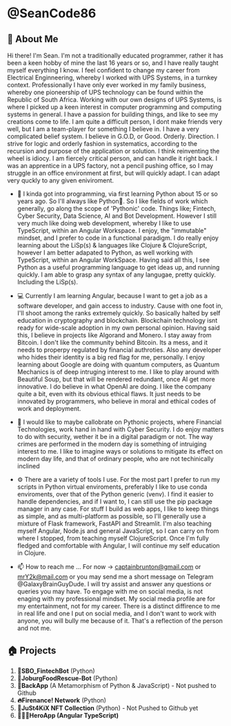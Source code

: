 # @SeanCode86

## 🚀 About Me

Hi there! I'm Sean. I'm not a traditionally educated programmer, rather it has been a keen hobby of mine the last
16 years or so, and I have really taught myself everything I know. I feel confident to change my career from Electrical Enginneering,
whereby I worked with UPS Systems, in a turnkey context. Professionally I have only ever worked in my family business, whereby one pioneership
of UPS technology can be found within the Republic of South Africa. Working with our own designs of UPS Systems, is where I picked up
a keen interest in computer programming and computing systems in general. I have a passion for building things, and like to see my creations 
come to life. I am quite a difficult person, I dont make friends very well, but I am a team-player for something I believe in. I have a very complicated belief system.
I believe in G.O.D, or Good. Orderly. Direction. I strive for logic and orderly fashion in systematics, according to the recursion and purpose of the application or solution. I think reinventing the wheel is idiocy. I am fiercely critical person, and can handle it right back. I was an apprentice in a UPS factory, not a pencil pushing office, so I may struggle in an office environment at first, but will quickly adapt. I can adapt very quckly to any given eniviroment.   

- 👀 I kinda got into programming, via first learning Python about 15 or so years ago. So I'll always like Python🐍. So I like fields of work which
     generally, go along the scope of 'Pythonic' code. Things like; Fintech, Cyber Security, Data Science, AI and Bot Development. However I still very much like 
     doing web development, whereby I like to use TypeScript, within an Angular Workspace. I enjoy, the "immutable" mindset, and I prefer to code in a
     functional paradigm. I do really enjoy learning about the LiSp(s) & languages like Clojure & ClojureScript, however I am better adapated to
     Python, as well working with TypeScript, within an Angular WorkSpace. Having said all this, I see Python as a useful programming language to 
     get ideas up, and running quickly. I am able to grasp any syntax of any langugae, pretty quickly. Including the LiSp(s).  
     
- 💻 Currently I am learning Angular, because I want to get a job as a software developer, and gain access to industry. Cause with one foot in, I'll shoot among the ranks extremely quickly. So basically halted by self education in cryptography and blockchain. Blockchain technology isnt ready for wide-scale adoption in my own personal opinion. Having said this, I believe in projects like Algorand and Monero. I stay away from Bitcoin. I don't like the community behind Bitcoin. Its a mess, and it needs to properpy regulated by financial authroties. Also any developer who hides their identity is a big red flag for me, personally. I enjoy learning about Google are doing with quantum computers, as Quantum Mechanics is of deep intruging interest to me. I like to play around with Beautiful Soup, but that will be rendered redundant, once AI get more innovative. I do believe in what OpenAI are doing. I like the company quite a bit, even with its obvious ethical flaws. It just needs to be innovated by programmers, who believe in moral and ethical codes of work and deployment.  
     
- 💞️ I would like to maybe callobrate on Pythonic projects, where Financial Technologies, work hand in hand with Cyber Security. I do enjoy matters to do
      with security, wether it be in a digital paradigm or not. The way crimes are performed in the modern day is something of intruiging interest to me. I 
      like to imagine ways or solutions to mitigate its effect on modern day life, and that of ordinary people, who are not techinically inclined 
      
- ⚙️ There are a variety of tools I use. For the most part I prefer to run my scripts in Python virtual enviroments, preferably I like to use conda enviroments,
      over that of the Python generic (venv). I find it easier to handle dependencies, and if I want to, I can still use the pip package manager in any case. 
      For stuff I build as web apps, I like to keep things as simple, and as multi-platform as possible, so I'll generally use a mixture of Flask framework, 
      FastAPI and Streamlit. I'm also teaching myself Angular, Node.js and general JavaScript, so I can carry on from where I stopped, from teaching myself  ClojureScript. Once I'm fully fledged and comfortable with Angular, I will continue my self education in Clojure. 
     
- 📫 How to reach me ... For now -> captainbrunton@gmail.com or mrY2k@mail.com or you may send me a short message on Telegram @GalaxyBrainGuyDude. I will 
      try assist and answer any questions or queries you may have. To engage with me on social media, is not enaging with my professional mindset. My social media profile are for my entertainment, not for my career. There is a distinct diffirence to me in real life and one I put on social media, and I don't want to work with anyone, you will bully me because of it. That's a reflection of the person and not me.  

## 🏠 Projects

1. **🤖SBO_FintechBot**          (Python)
2. **🤖JoburgFoodRescue-Bot**    (Python)
3. **🔋BackApp**    (A Metamorphism of Python & JavaScript) - Not pushed to Github
4. **🔥Firenance! Network**               (Python)
5. **🎨JuSt4KiX NFT Collection** (Python) - Not Pushed to Github yet
6. **🦸🏻‍♂️HeroApp (Angular TypeScript)**

<!---
SeanCode86/SeanCode86 is a ✨ special ✨ repository because its `README.md` (this file) appears on your GitHub profile.
You can click the Preview link to take a look at your changes.
--->

